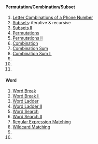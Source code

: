 #### Permutation/Combination/Subset
1. [Letter Combinations of a Phone Number](https://leetcode.com/problems/letter-combinations-of-a-phone-number/)
2. [Subsets](http://www.lintcode.com/en/problem/subsets/): iterative & recursive
3. [Subsets II](http://www.lintcode.com/en/problem/subsets-ii/)
4. [Permutations](http://www.lintcode.com/en/problem/permutations/)
5. [Permutations II](http://www.lintcode.com/en/problem/permutations-ii/)
6. [Combination](http://www.lintcode.com/en/problem/combinations/)
7. [Combination Sum](http://www.lintcode.com/en/problem/combination-sum/)
8. [Combination Sum II](http://www.lintcode.com/en/problem/combination-sum-ii/)
9. []()
10. []()
11. []()

#### Word
1. [Word Break](http://www.lintcode.com/en/problem/word-break/)
2. [Word Break II](https://leetcode.com/problems/word-break-ii/)
3. [Word Ladder](http://www.lintcode.com/en/problem/word-ladder/)
4. [Word Ladder II](http://www.lintcode.com/en/problem/word-ladder-ii/)
5. [Word Search](http://www.lintcode.com/en/problem/word-search/)
6. [Word Search II](http://www.lintcode.com/en/problem/word-search-ii/)
7. [Regular Expression Matching](http://www.lintcode.com/en/problem/regular-expression-matching/)
8. [Wildcard Matching](https://leetcode.com/problems/wildcard-matching/)
9. []()
10. []()